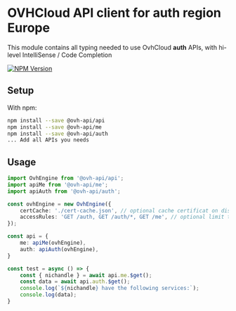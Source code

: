 # OVHCloud API client for **auth** region Europe

This module contains all typing needed to use OvhCloud **auth** APIs, with hi-level IntelliSense / Code Completion

[![NPM Version](https://img.shields.io/npm/v/@ovh-api/auth.svg?style=flat)](https://www.npmjs.org/package/@ovh-api/auth)

## Setup

With npm:

```bash
npm install --save @ovh-api/api
npm install --save @ovh-api/me
npm install --save @ovh-api/auth
... Add all APIs you needs
```

## Usage

```typescript
import OvhEngine from '@ovh-api/api';
import apiMe from '@ovh-api/me';
import apiAuth from '@ovh-api/auth';

const ovhEngine = new OvhEngine({ 
    certCache: './cert-cache.json', // optional cache certificat on disk.
    accessRules: 'GET /auth, GET /auth/*, GET /me', // optional limit the requested privileges.
});

const api = {
    me: apiMe(ovhEngine),
    auth: apiAuth(ovhEngine),
}

const test = async () => {
    const { nichandle } = await api.me.$get();
    const data = await api.auth.$get();
    console.log(`${nichandle} have the following services:`);
    console.log(data);
}
```
